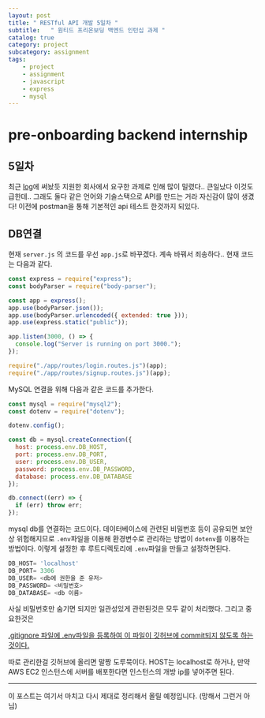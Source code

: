 ```yaml
---
layout: post
title: " RESTful API 개발 5일차 "
subtitle:   " 원티드 프리온보딩 백엔드 인턴십 과제 "
catalog: true
category: project
subcategory: assignment
tags:
    - project
    - assignment
    - javascript
    - express
    - mysql
---
```


# pre-onboarding backend internship

## 5일차

최근 [log](https://junsoopooh.github.io/log/log230813/)에 써놨듯 지원한 회사에서 요구한 과제로 인해 많이 밀렸다.. 큰일났다 이것도 급한데.. 그래도 둘다 같은 언어와 기술스택으로 API를 만드는 거라 자신감이 많이 생겼다! 이전에 postman을 통해 기본적인 api 테스트 한것까지 되있다. 

## DB연결

현재 `server.js` 의 코드를 우선 `app.js`로 바꾸겠다. 계속 바꿔서 죄송하다.. 현재 코드는 다음과 같다.

```javascript
const express = require("express");
const bodyParser = require("body-parser");

const app = express();
app.use(bodyParser.json());
app.use(bodyParser.urlencoded({ extended: true }));
app.use(express.static("public"));

app.listen(3000, () => {
  console.log("Server is running on port 3000.");
});

require("./app/routes/login.routes.js")(app);
require("./app/routes/signup.routes.js")(app);

```

MySQL 연결을 위해 다음과 같은 코드를 추가한다.

```javascript
const mysql = require("mysql2");
const dotenv = require("dotenv");
```

```javascript
dotenv.config();

const db = mysql.createConnection({
  host: process.env.DB_HOST,
  port: process.env.DB_PORT,
  user: process.env.DB_USER,
  password: process.env.DB_PASSWORD,
  database: process.env.DB_DATABASE
});

db.connect((err) => {
  if (err) throw err;
});
```

mysql db를 연결하는 코드이다. 데이터베이스에 관련된 비밀번호 등이 공유되면 보안상 위험해지므로 `.env`파일을 이용해 환경변수로 관리하는 방법이 `dotenv`를 이용하는 방법이다. 이렇게 설정한 후 루트디렉토리에 `.env`파일을 만들고 설정하면된다. 

```javascript
DB_HOST= 'localhost'
DB_PORT= 3306
DB_USER= <db에 권한을 준 유저>
DB_PASSWORD= <비밀번호>
DB_DATABASE= <db 이름>
```

사실 비밀번호만 숨기면 되지만 일관성있게 관련된것은 모두 같이 처리했다. 그리고 중요한것은 

<u>.gitignore 파일에 .env파일을 등록하여 이 파일이 깃허브에 commit되지 않도록 하는것이다.</u>

따로 관리한걸 깃허브에 올리면 말짱 도루묵이다. HOST는 localhost로 하거나, 만약 AWS EC2 인스턴스에 서버를 배포한다면 인스턴스의 개방 ip를 넣어주면 된다.

---

이 포스트는 여기서 마치고 다시 제대로 정리해서 올릴 예정입니다. (망해서 그런거 아님)
